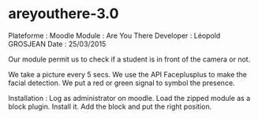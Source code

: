 # areyouthere-3.0
Plateforme : Moodle Module : Are You There Developer : Léopold GROSJEAN Date : 25/03/2015

Our module permit us to check if a student is in front of the camera or not.

We take a picture every 5 secs. We use the API Faceplusplus to make the facial detection. We put a red or green signal to symbol the presence.

Installation : Log as administrator on moodle. Load the zipped module as a block plugin. Install it. Add the block and put the right position.
